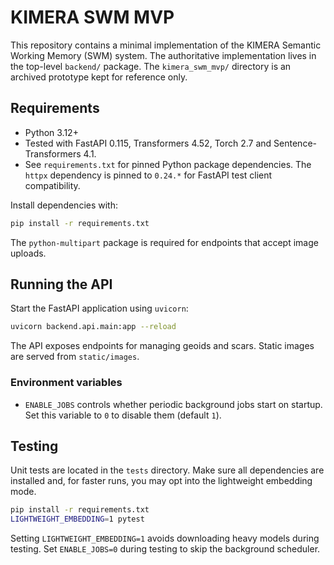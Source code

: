 # KIMERA SWM MVP

This repository contains a minimal implementation of the KIMERA Semantic Working Memory (SWM) system.
The authoritative implementation lives in the top-level `backend/` package. The `kimera_swm_mvp/` directory is an archived prototype kept for reference only.

## Requirements

- Python 3.12+
- Tested with FastAPI 0.115, Transformers 4.52, Torch 2.7 and
  Sentence-Transformers 4.1.
- See `requirements.txt` for pinned Python package dependencies. The
  `httpx` dependency is pinned to `0.24.*` for FastAPI test client
  compatibility.

Install dependencies with:
```bash
pip install -r requirements.txt
```
The `python-multipart` package is required for endpoints that accept image uploads.

## Running the API

Start the FastAPI application using `uvicorn`:

```bash
uvicorn backend.api.main:app --reload
```

The API exposes endpoints for managing geoids and scars. Static images are served from `static/images`.

### Environment variables

- `ENABLE_JOBS` controls whether periodic background jobs start on startup. Set this variable to `0` to disable them (default `1`).

## Testing

Unit tests are located in the `tests` directory. Make sure all dependencies are installed and, for faster runs, you may opt into the lightweight embedding mode.

```bash
pip install -r requirements.txt
LIGHTWEIGHT_EMBEDDING=1 pytest
```

Setting `LIGHTWEIGHT_EMBEDDING=1` avoids downloading heavy models during testing.
Set `ENABLE_JOBS=0` during testing to skip the background scheduler.

